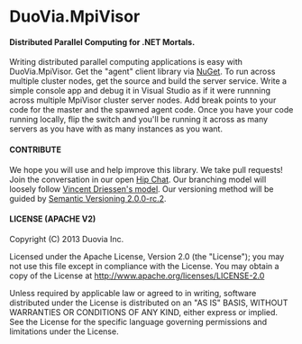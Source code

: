 DuoVia.MpiVisor
========

#### Distributed Parallel Computing for .NET Mortals.

Writing distributed parallel computing applications is easy with DuoVia.MpiVisor.
Get the "agent" client library via [NuGet][1]. To run across multiple cluster nodes, get the source and build the server service.
Write a simple console app and debug it in Visual Studio as if it were runnning across multiple MpiVisor cluster server nodes. Add break points to your code for the master and the spawned agent code. 
Once you have your code running locally, flip the switch and you'll be running it across as many servers as you have with as many instances as you want.

#### CONTRIBUTE

We hope you will use and help improve this library. We take pull requests!
Join the conversation in our open [Hip Chat][4].
Our branching model will loosely follow [Vincent Driessen's model][5].
Our versioning method will be guided by [Semantic Versioning 2.0.0-rc.2][6].

#### LICENSE (APACHE V2)
  
Copyright (C) 2013 Duovia Inc.

Licensed under the Apache License, Version 2.0 (the "License");
you may not use this file except in compliance with the License.
You may obtain a copy of the License at 
http://www.apache.org/licenses/LICENSE-2.0
 
Unless required by applicable law or agreed to in writing, software
distributed under the License is distributed on an "AS IS" BASIS,
WITHOUT WARRANTIES OR CONDITIONS OF ANY KIND, either express or implied.
See the License for the specific language governing permissions and
limitations under the License.


[1]: http://nuget.org/packages/DuoVia.MpiVisor/    "NuGet"
[2]: http://mpapi.codeplex.com/          "MPAPI"
[3]: http://osl.iu.edu/research/mpi.net/   "MPI.NET"
[4]: https://www.hipchat.com/gHWO84CXp     "Hip Chat"
[5]: http://nvie.com/posts/a-successful-git-branching-model/   "Vincent Driessen's model"
[6]: http://semver.org/      "Semantic Versioning 2.0.0-rc.2"

